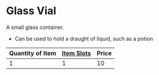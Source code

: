 # Glass Vial

A small glass container.
- Can be used to hold a draught of liquid, such as a potion

| Quantity of Item | [Item Slots](../../../../../Player%20Characters/Derived%20Statistics/Item%20Slots.md) | Price |
| ---------------- | ------------------------------------------------------------------------------------- | ----- |
| 1                | 1                                                                                     | 10    |
